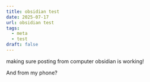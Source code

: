 ```yaml
---
title: obsidian test
date: 2025-07-17
url: obsidian test
tags:
  - meta
  - test
draft: false
---
```

making sure posting from computer obsidian is working!

And from my phone?